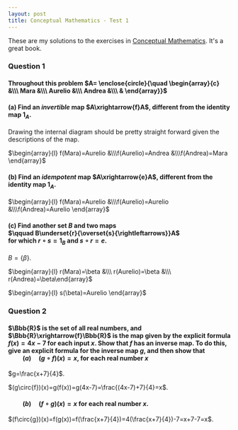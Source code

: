 ```yaml
---
layout: post
title: Conceptual Mathematics - Test 1
---
```

These are my solutions to the exercises in [Conceptual Mathematics](http://www.amazon.com/Conceptual-Mathematics-First-Introduction-Categories/dp/052171916X/ref=sr_1_1?ie=UTF8&qid=1461549144&sr=8-1&keywords=conceptual+mathematics). It's a great book.

### **Question 1**

#### Throughout this problem $A= \enclose{circle}{\quad \begin{array}{c} &\\\ Mara &\\\ Aurelio &\\\ Andrea &\\\ & \end{array}}$

#### (a) Find an *invertible* map $A\xrightarrow{f}A$, different from the identity map $1_A$. 

Drawing the internal diagram should be pretty straight forward given the descriptions of the map.

$\begin{array}{l} f(Mara)=Aurelio &\\\f(Aurelio)=Andrea &\\\f(Andrea)=Mara \end{array}$

#### (b) Find an *idempotent* map $A\xrightarrow{e}A$, different from the identity map $1_A$.

$\begin{array}{l} f(Mara)=Aurelio &\\\f(Aurelio)=Aurelio &\\\f(Andrea)=Aurelio \end{array}$

#### (c) Find another set $B$ and two maps<br/>$\qquad B\underset{r}{\overset{s}{\rightleftarrows}}A$<br/> for which $r\circ{s}=1_B$ and $s\circ{r}=e$.

$B=\lbrace \beta \rbrace$.

$\begin{array}{l} r(Mara)=\beta &\\\ r(Aurelio)=\beta &\\\ r(Andrea)=\beta\end{array}$

$\begin{array}{l} s(\beta)=Aurelio \end{array}$

### **Question 2**

#### $\Bbb{R}$ is the set of all real numbers, and $\Bbb{R}\xrightarrow{f}\Bbb{R}$ is the map given by the explicit formula $f(x)=4x-7$ for each input $x$. Show that $f$ has an inverse map. To do this, give an explicit formula for the inverse map $g$, and then show that<br/>$\qquad (a) \quad (g\circ{f})(x)=x$, for each real number $x$

$g=\frac{x+7}{4}$.

$(g\circ{f})(x)=g(f(x))=g(4x-7)=\frac{(4x-7)+7}{4}=x$.

#### $\qquad (b) \quad (f\circ{g})(x)=x$ for each real number $x$.

$(f\circ{g})(x)=f(g(x))=f(\frac{x+7}{4})=4(\frac{x+7}{4})-7=x+7-7=x$.
